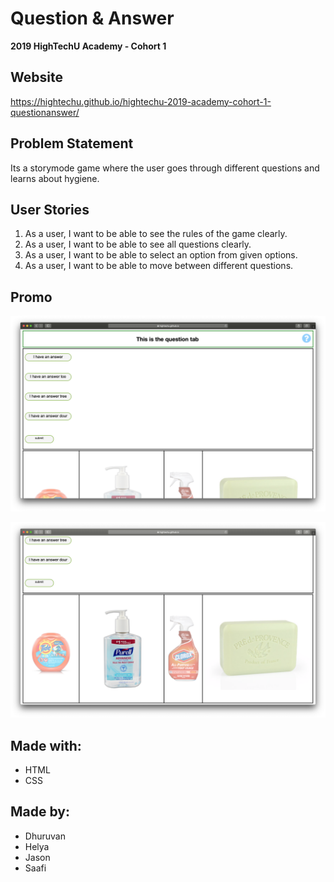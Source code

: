 # Question & Answer

**2019 HighTechU Academy - Cohort 1**

## Website

https://hightechu.github.io/hightechu-2019-academy-cohort-1-questionanswer/

## Problem Statement

Its a storymode game where the user goes through different questions and learns about hygiene.

## User Stories

 1. As a user, I want to be able to see the rules of the game clearly.
 2. As a user, I want to be able to see all questions clearly.
 3. As a user, I want to be able to select an option from given options.
 4. As a user, I want to be able to move between different questions.

## Promo

![Promo of Website](promo.png)

![Promo of Website](promo-1.png)

## Made with:

* HTML
* CSS

## Made by:

* Dhuruvan
* Helya
* Jason
* Saafi
